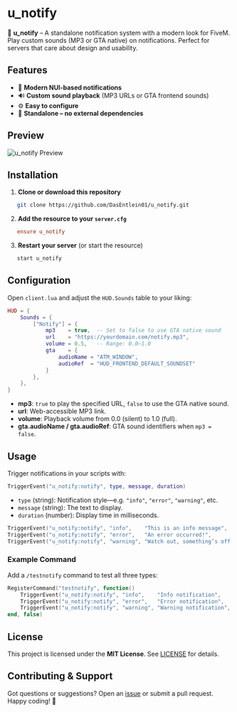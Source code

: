 # u_notify

🚨 **u_notify** – A standalone notification system with a modern look for FiveM.  
Play custom sounds (MP3 or GTA native) on notifications. Perfect for servers that care about design and usability.

## Features

- 🔔 **Modern NUI-based notifications**
- 🔊 **Custom sound playback** (MP3 URLs or GTA frontend sounds)
- ⚙️ **Easy to configure**
- 🧩 **Standalone – no external dependencies**

## Preview

![u_notify Preview](https://r2.fivemanage.com/FwFyuxmql8jrIawC4jFjD/2025-05-1121-41-46.gif)

## Installation

1. **Clone or download this repository**  
```bash
   git clone https://github.com/DasEntlein01/u_notify.git
```

2. **Add the resource to your `server.cfg`**

```ini
   ensure u_notify
```
3. **Restart your server** (or start the resource)

```bash
   start u_notify
```

## Configuration

Open `client.lua` and adjust the `HUD.Sounds` table to your liking:

```lua
HUD = {
    Sounds = {
        ["Notify"] = {
            mp3    = true,  -- Set to false to use GTA native sound
            url    = "https://yourdomain.com/notify.mp3",
            volume = 0.5,   -- Range: 0.0–1.0
            gta    = {
                audioName = "ATM_WINDOW",
                audioRef  = "HUD_FRONTEND_DEFAULT_SOUNDSET"
            }
        },
    },
}
```

* **mp3**: `true` to play the specified URL, `false` to use the GTA native sound.
* **url**: Web-accessible MP3 link.
* **volume**: Playback volume from 0.0 (silent) to 1.0 (full).
* **gta.audioName / gta.audioRef**: GTA sound identifiers when `mp3 = false`.

## Usage

Trigger notifications in your scripts with:

```lua
TriggerEvent("u_notify:notify", type, message, duration)
```

* `type` (string): Notification style—e.g. `"info"`, `"error"`, `"warning"`, etc.
* `message` (string): The text to display.
* `duration` (number): Display time in milliseconds.

```lua
TriggerEvent("u_notify:notify", "info",    "This is an info message",    5000)
TriggerEvent("u_notify:notify", "error",   "An error occurred!",         5000)
TriggerEvent("u_notify:notify", "warning", "Watch out, something’s off!", 5000)
```

### Example Command

Add a `/testnotify` command to test all three types:

```lua
RegisterCommand("testnotify", function()
    TriggerEvent("u_notify:notify", "info",    "Info notification",    8000)
    TriggerEvent("u_notify:notify", "error",   "Error notification",   8000)
    TriggerEvent("u_notify:notify", "warning", "Warning notification", 8000)
end, false)
```

## License

This project is licensed under the **MIT License**. See [LICENSE](./LICENSE) for details.

## Contributing & Support

Got questions or suggestions? Open an [issue](https://github.com/yourusername/u_notify/issues) or submit a pull request.
Happy coding! 🚀

```
```
